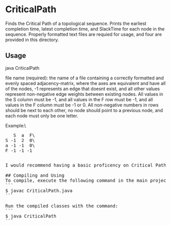 # CriticalPath
Finds the Critical Path of a topological sequence. Prints the earliest completion time, latest completion time, and SlackTime for each node in the sequence. Properly formatted text files are requied for usage, and four are provided in this directory.

## Usage
java CriticalPath <file name>

file name (required): the name of a file containing a correctly formatted and evenly spaced
adjacency-matrix, where the axes are equivalent and have all of the nodes, -1 represents
an edge that doesnt exist, and all other values represent non-negative edge weights between
existing nodes. All values in the S column must be -1, and all values in the F row must be
-1, and all values in the F column must be -1 or 0. All non-negative numbers in rows should
be next to each other, no node should point to a previous node,
and each node must only be one letter.

Example:\
  <pre>
   S  a  F\
S -1  2  0\
a -1 -1  0\
F -1 -1 -1
<pre>
  
I would recommend having a basic proficency on Critical Paths and Directed Acylic Graphs before using this program.

## Compiling and Using
To compile, execute the following command in the main project directory:
```
$ javac CriticalPath.java
```

Run the compiled classes with the command:
```
$ java CriticalPath
```
